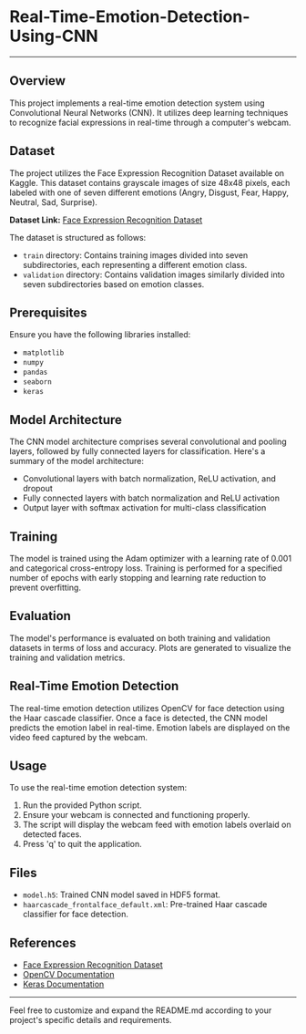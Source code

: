 # Real-Time-Emotion-Detection-Using-CNN



---

## Overview

This project implements a real-time emotion detection system using Convolutional Neural Networks (CNN). It utilizes deep learning techniques to recognize facial expressions in real-time through a computer's webcam.

## Dataset

The project utilizes the Face Expression Recognition Dataset available on Kaggle. This dataset contains grayscale images of size 48x48 pixels, each labeled with one of seven different emotions (Angry, Disgust, Fear, Happy, Neutral, Sad, Surprise).

**Dataset Link:** [Face Expression Recognition Dataset](https://www.kaggle.com/datasets/jonathanoheix/face-expression-recognition-dataset)

The dataset is structured as follows:

- `train` directory: Contains training images divided into seven subdirectories, each representing a different emotion class.
- `validation` directory: Contains validation images similarly divided into seven subdirectories based on emotion classes.

## Prerequisites

Ensure you have the following libraries installed:

- `matplotlib`
- `numpy`
- `pandas`
- `seaborn`
- `keras`

## Model Architecture

The CNN model architecture comprises several convolutional and pooling layers, followed by fully connected layers for classification. Here's a summary of the model architecture:

- Convolutional layers with batch normalization, ReLU activation, and dropout
- Fully connected layers with batch normalization and ReLU activation
- Output layer with softmax activation for multi-class classification

## Training

The model is trained using the Adam optimizer with a learning rate of 0.001 and categorical cross-entropy loss. Training is performed for a specified number of epochs with early stopping and learning rate reduction to prevent overfitting.

## Evaluation

The model's performance is evaluated on both training and validation datasets in terms of loss and accuracy. Plots are generated to visualize the training and validation metrics.

## Real-Time Emotion Detection

The real-time emotion detection utilizes OpenCV for face detection using the Haar cascade classifier. Once a face is detected, the CNN model predicts the emotion label in real-time. Emotion labels are displayed on the video feed captured by the webcam.

## Usage

To use the real-time emotion detection system:

1. Run the provided Python script.
2. Ensure your webcam is connected and functioning properly.
3. The script will display the webcam feed with emotion labels overlaid on detected faces.
4. Press 'q' to quit the application.

## Files

- `model.h5`: Trained CNN model saved in HDF5 format.
- `haarcascade_frontalface_default.xml`: Pre-trained Haar cascade classifier for face detection.

## References

- [Face Expression Recognition Dataset](https://www.kaggle.com/datasets/jonathanoheix/face-expression-recognition-dataset)
- [OpenCV Documentation](https://opencv.org/)
- [Keras Documentation](https://keras.io/)

---

Feel free to customize and expand the README.md according to your project's specific details and requirements.
